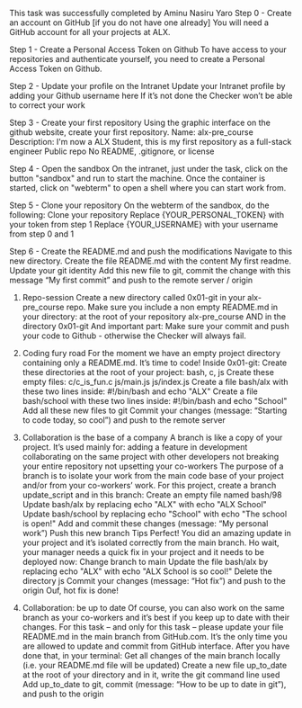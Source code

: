 This task was successfully completed by Aminu Nasiru Yaro
Step 0 - Create an account on GitHub [if you do not have one already]
You will need a GitHub account for all your projects at ALX.

Step 1 - Create a Personal Access Token on Github
To have access to your repositories and authenticate yourself, you need to create a Personal Access Token on Github.

Step 2 - Update your profile on the Intranet
Update your Intranet profile by adding your Github username here
If it’s not done the Checker won’t be able to correct your work

Step 3 - Create your first repository
Using the graphic interface on the github website, create your first repository.
Name: alx-pre_course
Description: I'm now a ALX Student, this is my first repository as a full-stack engineer
Public repo
No README, .gitignore, or license

Step 4 - Open the sandbox
On the intranet, just under the task, click on the button "sandbox" and run to start the machine.
Once the container is started, click on "webterm" to open a shell where you can start work from.

Step 5 - Clone your repository
On the webterm of the sandbox, do the following:
Clone your repository
Replace {YOUR_PERSONAL_TOKEN} with your token from step 1
Replace {YOUR_USERNAME} with your username from step 0 and 1

Step 6 - Create the README.md and push the modifications
Navigate to this new directory.
Create the file README.md with the content My first readme.
Update your git identity
Add this new file to git, commit the change with this message “My first commit” and push to the remote server / origin

1. Repo-session
Create a new directory called 0x01-git in your alx-pre_course repo.
Make sure you include a non empty README.md in your directory:
at the root of your repository alx-pre_course
AND in the directory 0x01-git
And important part: Make sure your commit and push your code to Github - otherwise the Checker will always fail.

2. Coding fury road
For the moment we have an empty project directory containing only a README.md. It’s time to code!
Inside 0x01-git:
Create these directories at the root of your project: bash, c, js
Create these empty files:
c/c_is_fun.c
js/main.js
js/index.js
Create a file bash/alx with these two lines inside: #!/bin/bash and echo "ALX"
Create a file bash/school with these two lines inside: #!/bin/bash and echo "School"
Add all these new files to git
Commit your changes (message: “Starting to code today, so cool”) and push to the remote server

3. Collaboration is the base of a company
A branch is like a copy of your project. It’s used mainly for:
adding a feature in development
collaborating on the same project with other developers
not breaking your entire repository
not upsetting your co-workers
The purpose of a branch is to isolate your work from the main code base of your project and/or from your co-workers’ work.
For this project, create a branch update_script and in this branch:
Create an empty file named bash/98
Update bash/alx by replacing echo "ALX" with echo "ALX School"
Update bash/school by replacing echo "School" with echo "The school is open!"
Add and commit these changes (message: “My personal work”)
Push this new branch Tips
Perfect! You did an amazing update in your project and it’s isolated correctly from the main branch.
Ho wait, your manager needs a quick fix in your project and it needs to be deployed now:
Change branch to main
Update the file bash/alx by replacing echo "ALX" with echo "ALX School is so cool!"
Delete the directory js
Commit your changes (message: “Hot fix”) and push to the origin
Ouf, hot fix is done!

4. Collaboration: be up to date
Of course, you can also work on the same branch as your co-workers and it’s best if you keep up to date with their changes.
For this task – and only for this task – please update your file README.md in the main branch from GitHub.com. It’s the only time you are allowed to update and commit from GitHub interface.
After you have done that, in your terminal:
Get all changes of the main branch locally (i.e. your README.md file will be updated)
Create a new file up_to_date at the root of your directory and in it, write the git command line used
Add up_to_date to git, commit (message: “How to be up to date in git”), and push to the origin
